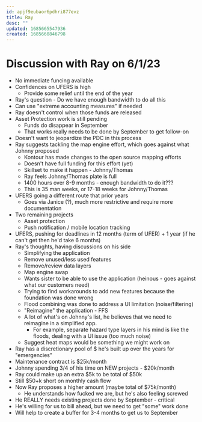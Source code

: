 ```yaml
---
id: apjf9eubaor6pdhri877evz
title: Ray
desc: ""
updated: 1685665547936
created: 1685660846798
---
```


# Discussion with Ray on 6/1/23

- No immediate funcing available
- Confidences on UFERS is high
  - Provide some relief until the end of the year
- Ray's question - Do we have enough bandwidth to do all this
- Can use "extreme accounting measures" if needed
- Ray doesn't control when those funds are released
- Asset Protection work is still pending
  - Funds do disappear in September
  - That works really needs to be done by September to get follow-on
- Doesn't want to jeopardize the PDC in this process
- Ray suggests tackling the map engine effort, which goes against what Johnny proposed
  - Kontour has made changes to the open source mapping efforts
  - Doesn't have full funding for this effort (yet)
  - Skillset to make it happen - Johnny/Thomas
  - Ray feels Johnny/Thomas plate is full
  - 1400 hours over 8-9 months - enough bandwidth to do it???
  - This is 35 man weeks, or 17-18 weeks for Johnny/Thomas
- UFERS going a different route that prior years
  - Goes via Janice (?), much more restrictive and require more documentation
- Two remaining projects
  - Asset protection
  - Push notification / mobile location tracking
- UFERS, pushing for deadlines in 12 months (term of UFER) + 1 year (if he can't get then he'd take 6 months)
- Ray's thoughts, having discussions on his side
  - Simplifying the application
  - Remove unused/less used features
  - Remove/review data layers
  - Map engine swap
  - Wants sister to be able to use the application (heinous - goes against what our customers need)
  - Trying to find workarounds to add new features because the foundation was done wrong
  - Flood combining was done to address a UI limitation (noise/filtering)
  - "Reimagine" the application - FFS
  - A lot of what's on Johnny's list, he believes that we need to reimagine in a simplified app.
    - For example, separate hazard type layers in his mind is like the floods, dealing with a UI issue (too much noise)
  - Suggest heat maps would be something we might work on
- Ray has a discretionary pool of $ he's built up over the years for "emergencies"
- Maintenance contract is $25k/month
- Johnny spending 3/4 of his time on NEW projects - $20k/month
- Ray could make up an extra $5k to be total of $50k
- Still $50+k short on monthly cash flow
- Now Ray proposes a higher amount (maybe total of $75k/month)
  - He understands how fucked we are, but he's also feeling screwed
- He REALLY needs existing projects done by September - critical
- He's willing for us to bill ahead, but we need to get "some" work done
- Will help to create a buffer for 3-4 months to get us to September
